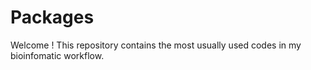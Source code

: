 # Packages

Welcome !
This repository contains the most usually used codes in my bioinfomatic workflow.
